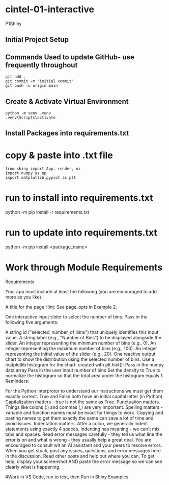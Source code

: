 # cintel-01-interactive
P1Shiny

## Initial Project Setup
## Commands Used to update GitHub- use frequently throughout

```
git add .
git commit -m "initial commit"
git push -u origin main
```
## Create & Activate Virtual Environment

```
python -m venv .venv
.venv\Scripts\activate
```
## Install Packages into requirements.txt
# copy & paste into .txt file
```
from shiny import App, render, ui
import numpy as np
import matplotlib.pyplot as plt

```
# run to install into requirements.txt
python -m pip install -r requirements.txt

# run to update into requirements.txt
python -m pip install <package_name>

# Work through Module Requirements
Requirements

Your app must include at least the following (you are encouraged to add more as you like).  

A title for the page Hint: See page_opts in Example 2. 

One interactive input slider to select the number of bins. Pass in the following five arguments:

A string id ("selected_number_of_bins") that uniquely identifies this input value. 
A string label (e.g., "Number of Bins") to be displayed alongside the slider.
An integer representing the minimum number of bins (e.g., 0).
An integer representing the maximum number of bins (e.g., 100).
An integer representing the initial value of the slider (e.g., 20).
One reactive output chart to show the distribution using the selected number of bins. Use a matplotlib histogram for the chart:  created with plt.hist():
Pass in the numpy data array
Pass in the user input number of bins
Set the density to True to normalize the histogram so that the total area under the histogram equals 1.
 Reminders:

For the Python interpreter to understand our instructions we must get them exactly correct.
True and False both have an initial capital letter (in Python)
Capitalization matters - true is not the same as True. 
Punctuation matters. Things like colons (:) and commas (,) are very important. 
Spelling matters - variable and function names must be exact for things to work. Copying and pasting names to get them exactly the same can save a lot of time and avoid issues. 
Indentation matters. After a colon, we generally indent statements using exactly 4 spaces. Indenting has meaning - we can't mix tabs and spaces. 
Read error messages carefully - they tell us what line the error is on and what is wrong - they usually help a great deal. 
You are encouraged to consult wit an AI assistant and your peers to resolve errors. 
When you get stuck, post any issues, questions, and error messages here in the discussion. Read other posts and help out where you can. 
To get help, display your screenshot AND paste the error message so we can see clearly what is happening. 

#Work in VS Code, run to test, then Run in Shiny Examples.
